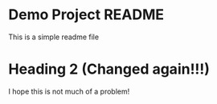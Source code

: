 # Demo Project README

This is a simple readme file

# Heading 2 (Changed again!!!)

I hope this is not much of a problem!
